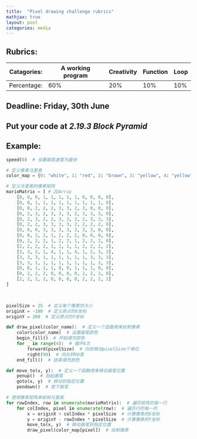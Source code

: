 ```yaml
---
title:  "Pixel drawing challenge rubrics"
mathjax: true
layout: post
categories: media
---
```


## Rubrics:

|Catagories:     |A working program|Creativity|Function|Loop|
|-----------|------------|----------|--------|----|
|Percentage: |60%         |20%       |10%     |10% | 


## Deadline: Friday, 30th June

## Put your code at **_2.19.3 Block Pyramid_**

## Example:

```python
speed(0)  # 设置画笔速度为最快

# 定义像素马里奥
color_map = {0: "white", 1: "red", 2: "brown", 3: "yellow", 4: "yellow"}  # 定义颜色映射关系

# 定义马里奥的像素矩阵
marioMatrix = [ # 2DArray
    [0, 0, 0, 1, 1, 1, 1, 1, 0, 0, 0, 0],
    [0, 0, 1, 1, 1, 1, 1, 1, 1, 1, 1, 0],
    [0, 0, 2, 2, 2, 3, 3, 2, 3, 0, 0, 0],
    [0, 2, 3, 2, 3, 3, 3, 2, 3, 3, 3, 0],
    [0, 2, 3, 2, 2, 3, 3, 3, 2, 3, 3, 3],
    [0, 2, 2, 3, 3, 3, 3, 2, 2, 2, 2, 0],
    [0, 0, 0, 3, 3, 3, 3, 3, 3, 3, 0, 0],
    [0, 0, 2, 2, 1, 2, 2, 2, 0, 0, 0, 0],
    [0, 2, 2, 2, 1, 2, 2, 1, 2, 2, 2, 0],
    [2, 2, 2, 2, 1, 1, 1, 1, 2, 2, 2, 2],
    [3, 3, 2, 1, 4, 1, 1, 4, 1, 2, 3, 3],
    [3, 3, 3, 1, 1, 1, 1, 1, 1, 3, 3, 3],
    [3, 3, 1, 1, 1, 1, 1, 1, 1, 1, 3, 3],
    [0, 0, 1, 1, 1, 0, 0, 1, 1, 1, 0, 0],
    [0, 2, 2, 2, 0, 0, 0, 0, 2, 2, 2, 0],
    [2, 2, 2, 2, 0, 0, 0, 0, 2, 2, 2, 2]
]
    


pixelSize = 25  # 定义每个像素的大小
originX = -180  # 定义原点的X坐标
originY = 200  # 定义原点的Y坐标

def draw_pixel(color_name):  # 定义一个函数用来绘制像素
    color(color_name)  # 设置画笔颜色
    begin_fill()  # 开始填充颜色
    for _ in range(4):  # 循环4次
        forward(pixelSize)  # 向前移动pixelSize个单位
        right(90)  # 向右转90度
    end_fill()  # 结束填充颜色

def move_to(x, y):  # 定义一个函数用来移动画笔位置
    penup()  # 抬起画笔
    goto(x, y)  # 移动到指定位置
    pendown()  # 放下画笔

# 使用像素矩阵来绘制马里奥
for rowIndex, row in enumerate(marioMatrix):  # 遍历矩阵的每一行
    for colIndex, pixel in enumerate(row):  # 遍历行的每一列
        x = originX + colIndex * pixelSize  # 计算像素的X坐标
        y = originY - rowIndex * pixelSize  # 计算像素的Y坐标
        move_to(x, y)  # 移动画笔到指定位置
        draw_pixel(color_map[pixel])  # 绘制像素
```
